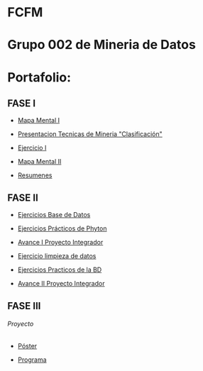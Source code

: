 # FCFM 
# Grupo 002 de Mineria de Datos
# Portafolio:

## FASE I

* [Mapa Mental I](https://github.com/DaniMonsh/Mineria_Datos/blob/master/MapaMental_1_1563836.pdf)

* [Presentacion Tecnicas de Mineria "Clasificación"](https://github.com/kevingonzalez1805425/Mineria-de-Datos-02/blob/master/Presentacion_Clasificacion__02.pdf)

* [Ejercicio I](https://github.com/kevingonzalez1805425/Mineria-de-Datos-02/blob/master/Ejercicios_1.pdf)

* [Mapa Mental II]()

* [Resumenes]()

## FASE II

* [Ejercicios Base de Datos]()

* [Ejercicios Prácticos de Phyton]()

* [Avance I Proyecto Integrador](https://github.com/FernandoGonzalezC/MineriadeDatos/blob/master/Avance1-PIA_Equipo11_002.pdf)

* [Ejercicio limpieza de datos]()

* [Ejercicios Practicos de la BD](https://github.com/FernandoGonzalezC/MineriadeDatos/blob/master/EjerciciosPythonMineriadeDatos_Equipo11_002.ipynb)

* [Avance II Proyecto Integrador](https://github.com/AlfonLLM/Mineria_de_Datos/blob/master/AvancePIA_II_Gpo002_Equipo11.ipynb)

## FASE III

###### Proyecto

* [Póster](https://github.com/AlfonLLM/Mineria_de_Datos/blob/master/PosterPIA_Miner%C3%ADa_Datos_Equipo11.pdf)

* [Programa](https://github.com/AlfonLLM/Mineria_de_Datos/blob/master/ClasificacionHongos_PIA_MineriaDatos.ipynb)
